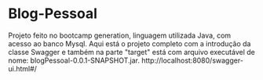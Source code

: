 # Blog-Pessoal
Projeto feito no bootcamp generation, linguagem utilizada Java, com acesso ao banco Mysql.
Aqui está o projeto completo com a introdução da classe Swagger e também na parte "target" está com arquivo executável de nome: blogPessoal-0.0.1-SNAPSHOT.jar.
http://localhost:8080/swagger-ui.html#/
